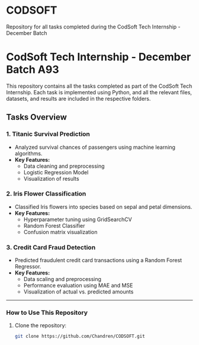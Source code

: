 # CODSOFT
Repository for all tasks completed during the CodSoft Tech Internship - December Batch
# CodSoft Tech Internship - December Batch A93

This repository contains all the tasks completed as part of the CodSoft Tech Internship. Each task is implemented using Python, and all the relevant files, datasets, and results are included in the respective folders.

## Tasks Overview

### 1. Titanic Survival Prediction
- Analyzed survival chances of passengers using machine learning algorithms.
- **Key Features:**
  - Data cleaning and preprocessing
  - Logistic Regression Model
  - Visualization of results

### 2. Iris Flower Classification
- Classified Iris flowers into species based on sepal and petal dimensions.
- **Key Features:**
  - Hyperparameter tuning using GridSearchCV
  - Random Forest Classifier
  - Confusion matrix visualization

### 3. Credit Card Fraud Detection
- Predicted fraudulent credit card transactions using a Random Forest Regressor.
- **Key Features:**
  - Data scaling and preprocessing
  - Performance evaluation using MAE and MSE
  - Visualization of actual vs. predicted amounts

---

### **How to Use This Repository**
1. Clone the repository:
   ```bash
   git clone https://github.com/Chandren/CODSOFT.git
